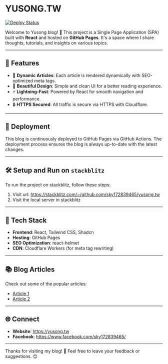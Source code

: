 # YUSONG.TW

[![Deploy Status](https://github.com/sky172839465/yusong.tw/actions/workflows/gh-pages.yml/badge.svg)](https://github.com/sky172839465/yusong.tw/actions/workflows/gh-pages.yml)

Welcome to Yusong blog! 🚀 This project is a Single Page Application (SPA) built with **React** and hosted on **GitHub Pages**. It's a space where I share thoughts, tutorials, and insights on various topics.

---

## 🌟 Features

- 📝 **Dynamic Articles**: Each article is rendered dynamically with SEO-optimized meta tags.
- 🌈 **Beautiful Design**: Simple and clean UI for a better reading experience.
- ⚡ **Lightning-Fast**: Powered by React for smooth navigation and performance.
- 🔒 **HTTPS Secured**: All traffic is secure via HTTPS with Cloudflare.

---

## 🚀 Deployment

This blog is continuously deployed to GitHub Pages via GitHub Actions. The deployment process ensures the blog is always up-to-date with the latest changes.

---

## 🛠️ Setup and Run on `stackblitz`

To run the project on stackblitz, follow these steps:

1. Visit url: https://stackblitz.com/~/github.com/sky172839465/yusong.tw
2. Visit the local server in stackblitz

---

## 🔧 Tech Stack

- **Frontend**: React, Tailwind CSS, Shadcn
- **Hosting**: GitHub Pages
- **SEO Optimization**: react-helmet
- **CDN**: Cloudflare Workers (for meta tag rewriting)

---

## 📚 Blog Articles

Check out some of the popular articles:

- [Article 1](https://yourdomain.com/article/article-1)
- [Article 2](https://yourdomain.com/article/article-2)

---

## 🌐 Connect

- **Website**: https://yusong.tw
- **Facebook**: https://www.facebook.com/sky172839465/

---

Thanks for visiting my blog! 💬 Feel free to leave your feedback or suggestions. 😊
